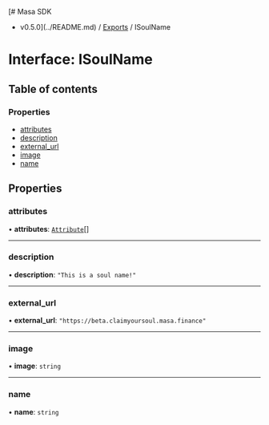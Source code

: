 [# Masa SDK
 - v0.5.0](../README.md) / [Exports](../modules.md) / ISoulName

# Interface: ISoulName

## Table of contents

### Properties

- [attributes](ISoulName.md#attributes)
- [description](ISoulName.md#description)
- [external\_url](ISoulName.md#external_url)
- [image](ISoulName.md#image)
- [name](ISoulName.md#name)

## Properties

### attributes

• **attributes**: [`Attribute`](Attribute.md)[]

___

### description

• **description**: ``"This is a soul name!"``

___

### external\_url

• **external\_url**: ``"https://beta.claimyoursoul.masa.finance"``

___

### image

• **image**: `string`

___

### name

• **name**: `string`
